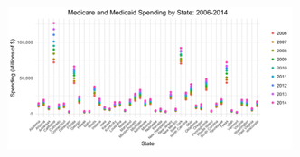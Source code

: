 
![](https://raw.githubusercontent.com/carstenstann/Opioid_Crisis_Analysis/master/README_figs/StateSpending.png)
